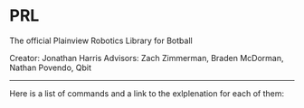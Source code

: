# PRL
The official Plainview Robotics Library for Botball

Creator: Jonathan Harris
Advisors: Zach Zimmerman, Braden McDorman, Nathan Povendo, Qbit

-----------------------------------------------

Here is a list of commands and a link to the exlplenation for each of them:


